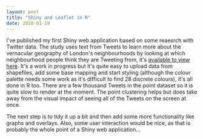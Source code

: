 ```yaml
---
layout: post
title: "Shiny and Leaflet in R"
date: 2018-01-19
---
```


I've published my first Shiny web application based on some reaesrch with Twitter data. The study uses text from Tweets to learn more about the vernacular geography of London's neighbourhoods by looking at which neighbourhood people think they are Tweeting from, it's [available to view here](https://ltclasper.shinyapps.io/ldntweets/). It's a work in progress but it's quite easy to upload data from shapefiles, add some base mapping and start styling (although the colour palette needs some work as it's difficult to find 28 discrete colours), it's all done in R too. There are a few thousand Tweets in the point dataset so it is quite slow to render at the moment. The point clustering helps but does take away from the visual impact of seeing all of the Tweets on the screen at once. 

The next step is to tidy it up a bit and then add some more functionality like graphs and overlays. Also, some user interaction would be nice, as that is probably the whole point of a Shiny web application...
